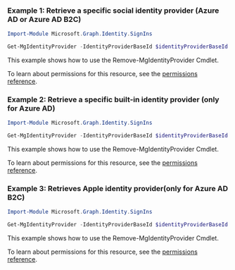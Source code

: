 ### Example 1: Retrieve a specific social identity provider (Azure AD or Azure AD B2C)

```powershellImport-Module Microsoft.Graph.Identity.SignIns

Get-MgIdentityProvider -IdentityProviderBaseId $identityProviderBaseId
```
This example shows how to use the Remove-MgIdentityProvider Cmdlet.
To learn about permissions for this resource, see the [permissions reference](/graph/permissions-reference).

### Example 2: Retrieve a specific built-in identity provider (only for Azure AD)

```powershellImport-Module Microsoft.Graph.Identity.SignIns

Get-MgIdentityProvider -IdentityProviderBaseId $identityProviderBaseId
```
This example shows how to use the Remove-MgIdentityProvider Cmdlet.
To learn about permissions for this resource, see the [permissions reference](/graph/permissions-reference).

### Example 3: Retrieves Apple identity provider(only for Azure AD B2C)

```powershellImport-Module Microsoft.Graph.Identity.SignIns

Get-MgIdentityProvider -IdentityProviderBaseId $identityProviderBaseId
```
This example shows how to use the Remove-MgIdentityProvider Cmdlet.
To learn about permissions for this resource, see the [permissions reference](/graph/permissions-reference).

